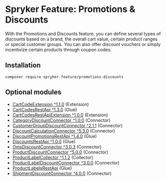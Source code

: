 # Spryker Feature: Promotions & Discounts

With the Promotions and Discounts feature, you can define several types of discounts based on a brand, the overall cart value, certain product ranges or special customer groups. You can also offer discount vouchers or simply incentivize certain products through coupon codes.

## Installation

```
composer require spryker-feature/promotions-discounts
```

## Optional modules
- [CartCodeExtension ^1.1.0](https://github.com/spryker/cart-code-extension) (Extension)
- [CartCodesRestApi ^1.3.0](https://github.com/spryker/cart-codes-rest-api) (Glue)
- [CartCodesRestApiExtension ^1.0.0](https://github.com/spryker/cart-codes-rest-api-extension) (Extension)
- [CategoryDiscountConnector ^1.0.0](https://github.com/spryker/category-discount-connector) (Connector)
- [CustomerGroupDiscountConnector ^2.1.1](https://github.com/spryker/customer-group-discount-connector) (Connector)
- [DiscountCalculationConnector ^5.3.0](https://github.com/spryker/discount-calculation-connector) (Connector)
- [DiscountPromotionsRestApi ^1.4.0](https://github.com/spryker/discount-promotions-rest-api) (Glue)
- [DiscountsRestApi ^1.0.0](https://github.com/spryker/discounts-rest-api) (Glue)
- [OmsDiscountConnector ^3.0.3](https://github.com/spryker/oms-discount-connector) (Connector)
- [ProductDiscountConnector ^5.0.0](https://github.com/spryker/product-discount-connector) (Connector)
- [ProductLabelCollector ^1.1.2](https://github.com/spryker/product-label-collector) (Collector)
- [ProductLabelDiscountConnector ^3.0.0](https://github.com/spryker/product-label-discount-connector) (Connector)
- [ProductLabelsRestApi](https://github.com/spryker/product-labels-rest-api) (Glue)
- [ShipmentDiscountConnector ^4.0.0](https://github.com/spryker/shipment-discount-connector) (Connector)
